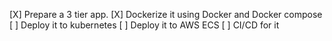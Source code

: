 [X] Prepare a 3 tier app.
[X] Dockerize it using Docker and Docker compose
[ ] Deploy it to kubernetes
[ ] Deploy it to AWS ECS 
[ ] CI/CD for it




